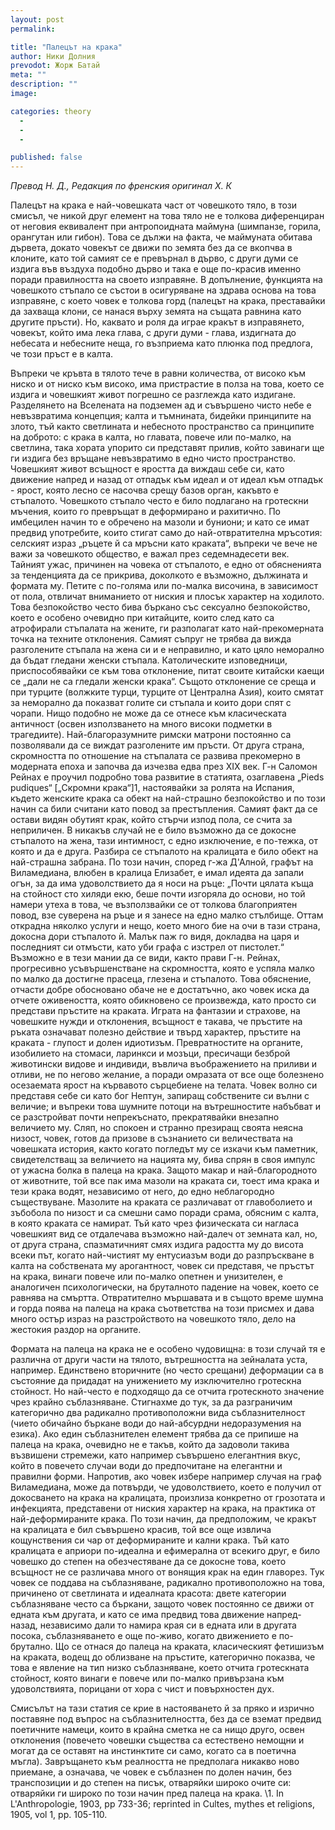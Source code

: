 ```yaml
---
layout: post
permalink:

title: "Палецът на крака"
author: Ники Долния
prevodot: Жорж Батай
meta: ""
description: ""
image: 

categories: theory
  - 
  - 
  - 

published: false
---
```


*Превод Н. Д., Редакция по френския оригинал Х. К*

Палецът на крака е най-човешката част от човешкото тяло, в този смисъл, че никой друг елемент на това тяло не е толкова диференциран от неговия еквивалент при антропоидната маймуна (шимпанзе, горила, орангутан или гибон). Това се дължи на факта, че маймуната обитава дървета, докато човекът се движи по земята без да се вкопчва в клоните, като той самият се е превърнал в дърво, с други думи се издига във въздуха подобно дърво и така е още по-красив именно поради правилността на своето изправяне. В допълнение, функцията на човешкото стъпало се състои в осигуряване на здрава основа на това изправяне, с което човек е толкова горд (палецът на крака, преставайки да захваща клони, се нанася върху земята на същата равнина като другите пръсти).
Но, каквато и роля да играе кракът в изправянето, човекът, който има лека глава, с други думи - глава, издигната до небесата и небесните неща, го възприема като плюнка под предлога, че този пръст е в калта.

Въпреки че кръвта в тялото тече в равни количества, от високо към ниско и от ниско към високо, има пристрастие в полза на това, което се издига и човешкият живот погрешно се разглежда като издигане. Разделянето на Вселената на подземен ад и съвършено чисто небе е невъзвратима концепция; калта и тъмнината, бидейки принципите на злото, тъй както светлината и небесното пространство са принципите на доброто: с крака в калта, но главата, повече или по-малко, на светлина, така хората упорито си представят прилив, който завинаги ще ги издига без връщане невъзвратимо в едно чисто пространство. Човешкият живот всъщност е яростта да виждаш себе си, като движение напред и назад от отпадък към идеал и от идеал към отпадък - ярост, която лесно се насочва срещу базов орган, какъвто е стъпалото.
Човешкото стъпало често е било подлагано на гротескни мъчения, които го превръщат в деформирано и рахитично. По имбецилен начин то е обречено на мазоли и буниони; и като се имат предвид употребите, които стигат само до най-отвратителна мръсотия: селският израз „ръцете й са мръсни като краката“, въпреки че вече не важи за човешкото общество, е важал през седемнадесети век.
Тайният ужас, причинен на човека от стъпалото, е едно от обясненията за тенденцията да се прикрива, доколкото е възможно, дължината и формата му. Петите с по-голяма или по-малка височина, в зависимост от пола, отвличат вниманието от ниския и плосък характер на ходилото.
Това безпокойство често бива бъркано със сексуално безпокойство, което е особено очевидно при китайците, които след като са атрофирали стъпалата на жените, ги разполагат като най-прекомерната точка на техните отклонения. Самият съпруг не трябва да вижда разголените стъпала на жена си и е неправилно, и като цяло неморално да бъдат гледани женски стъпала. Католическите изповедници, приспособявайки се към това отклонение, питат своите китайски каещи се „дали не са гледали женски крака“.
Същото отклонение се среща и при турците (волжките турци, турците от Централна Азия), които смятат за неморално да показват голите си стъпала и които дори спят с чорапи.
Нищо подобно не може да се отнесе към класическата античност (освен използването на много високи подметки в трагедиите). Най-благоразумните римски матрони постоянно са позволявали да се виждат разголените им пръсти. От друга страна, скромността по отношение на стъпалата се развива прекомерно в модерната епоха и започва да изчезва едва през XIX век. Г-н Саломон Рейнах е проучил подробно това развитие в статията, озаглавена „Pieds pudiques“ [„Скромни крака“]1, настоявайки за ролята на Испания, където женските крака са обект на най-страшно безпокойство и по този начин са били считани като повод за престъпления. Самият факт да се остави видян обутият крак, който стърчи изпод пола, се счита за неприличен. В никакъв случай не е било възможно да се докосне стъпалото на жена, тази интимност, с едно изключение, е по-тежка, от която и да е друга. Разбира се стъпалото на кралицата е било обект на най-страшна забрана. По този начин, според г-жа Д'Алной, графът на Виламедиана, влюбен в кралица Елизабет, е имал идеята да запали огън, за да има удоволствието да я носи на ръце: „Почти цялата къща на стойност сто хиляди екю, беше почти изгоряла до основи, но той намери утеха в това, че възползвайки се от толкова благоприятен повод, взе суверена на ръце и я занесе на едно малко стълбище. Оттам открадна няколко услуги и нещо, което много бие на очи в тази страна, докосна дори стъпалото й. Малък паж го видя, докладва на царя и последният си отмъсти, като уби графа с изстрел от пистолет.“
Възможно е в тези мании да се види, както прави Г-н. Рейнах, прогресивно усъвършенстване на скромността, която е успяла малко по малко да достигне прасеца, глезена и стъпалото. Това обяснение, отчасти добре обосновано обаче не е достатъчно, ако човек иска да отчете оживеността, която обикновено се произвежда, като просто си представи пръстите на краката. Играта на фантазии и страхове, на човешките нужди и отклонения, всъщност е такава, че пръстите на ръката означават полезно действие и твърд характер, пръстите на краката - глупост и долен идиотизъм. Превратностите на органите, изобилието на стомаси, ларинкси и мозъци, пресичащи безброй животински видове и индивиди, въвлича въображението на приливи и отливи, не по негово желание, а поради омразата от все още болезнено осезаемата ярост на кървавото сърцебиене на телата. Човек волно си представя себе си като бог Нептун, запиращ собствените си вълни с величие; и въпреки това шумните потоци на вътрешностите набъбват и се разстройват почти непрекъснато, прекратявайки внезапно величието му. Сляп, но спокоен и странно презиращ своята неясна низост, човек, готов да призове в съзнанието си величествата на човешката история, както когато погледът му се изкачи към паметник, свидетелстващ за величието на нацията му, бива спрян в своя импулс от ужасна болка в палеца на крака. Защото макар и най-благородното от животните, той все пак има мазоли на краката си, тоест има крака и тези крака водят, независимо от него, до едно неблагородно съществуване.
Мазолите на краката се различават от главоболието и зъбобола по низост и са смешни само поради срама, обясним с калта, в която краката се намират. Тъй като чрез физическата си нагласа човешкият вид се отдалечава възможно най-далеч от земната кал, но, от друга страна, спазматичният смях издига радостта му до висота всеки път, когато най-чистият му ентусиазъм води до разпръскване в калта на собствената му арогантност, човек си представя, че пръстът на крака, винаги повече или по-малко опетнен и унизителен, е аналогичен психологически, на бруталното падение на човек, което се равнява на смъртта. Отвратително мършавата и в същото време шумна и горда поява на палеца на крака съответства на този присмех и дава много остър израз на разстройството на човешкото тяло, дело на жестокия раздор на органите.

Формата на палеца на крака не е особено чудовищна: в този случай тя е различна от други части на тялото, вътрешността на зейналата уста, например. Единствено вторичните (но често срещани) деформации са в състояние да придадат на унижението му изключително гротескна стойност. Но най-често е подходящо да се отчита гротескното значение чрез крайно съблазняване. Стигнахме до тук, за да разграничим категорично два радикално противоположни вида съблазнителност (чието обичайно бъркане води до най-абсурдни недоразумения на езика).
Ако един съблазнителен елемент трябва да се припише на палеца на крака, очевидно не е такъв, който да задоволи такива възвишени стремежи, като например съвършено елегантния вкус, който в повечето случаи води до предпочитане на елегантни и правилни форми. Напротив, ако човек избере например случая на граф Виламедиана, може да потвърди, че удоволствието, което е получил от докосването на крака на кралицата, произлиза конкретно от грозотата и инфекцията, представени от ниския характер на крака, на практика от най-деформираните крака. По този начин, да предположим, че кракът на кралицата е бил съвършено красив, той все още извлича кощунствения си чар от деформираните и кални крака. Тъй като кралицата е априори по-идеална и ефимерална от всекиго друг, е било човешко до степен на обезчестяване да се докосне това, което всъщност не се различава много от вонящия крак на един главорез. Тук човек се поддава на съблазняване, радикално противоположно на това, причинено от светлината и идеалната красота: двете категории съблазняване често са бъркани, защото човек постоянно се движи от едната към другата, и като се има предвид това движение напред-назад, независимо дали то намира края си в едната или в другата посока, съблазняването е още по-живо, когато движението е по-брутално.
Що се отнася до палеца на краката, класическият фетишизъм на краката, водещ до облизване на пръстите, категорично показва, че това е явление на тип низко съблазняване, което отчита гротескната стойност, която винаги е повече или по-малко привързана към удоволствията, порицани от хора с чист и повърхностен дух.

Смисълът на тази статия се крие в настояването й за пряко и изрично поставяне под въпрос на съблазнителността, без да се вземат предвид поетичните намеци, които в крайна сметка не са нищо друго, освен отклонения (повечето човешки същества са естествено немощни и могат да се оставят на инстинктите си само, когато са в поетична мъгла). Завръщането към реалността не предполага никакво ново приемане, а означава, че човек е съблазнен по долен начин, без транспозиции и до степен на писък, отваряйки широко очите си: отваряйки ги широко по този начин пред палеца на крака.
\1. In L'Anthropologie, 1903, pp 733-36; reprinted in Cultes, mythes et religions, 1905, vol 1, pp. 105-110.
